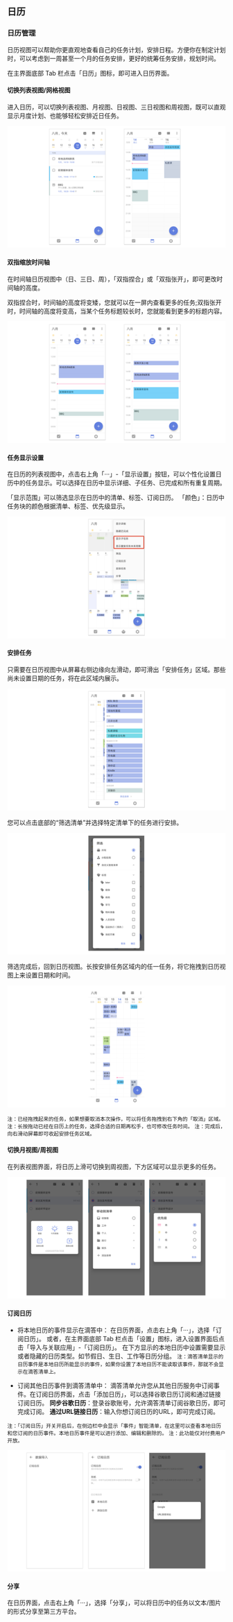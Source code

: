 ## 日历
### 日历管理

日历视图可以帮助你更直观地查看自己的任务计划，安排日程。方便你在制定计划时，可以考虑到一周甚至一个月的任务安排，更好的统筹任务安排，规划时间。

在主界面底部 Tab 栏点击「日历」图标，即可进入日历界面。

#### 切换列表视图/网格视图

进入日历，可以切换列表视图、月视图、日视图、三日视图和周视图，既可以直观显示月度计划、也能够轻松安排近日任务。

![](../images/android/calendar.png)

#### 双指缩放时间轴
在时间轴日历视图中（日、三日、周），「双指捏合」或「双指张开」，即可更改时间轴的高度。

双指捏合时，时间轴的高度将变矮，您就可以在一屏内查看更多的任务;双指张开时，时间轴的高度将变高，当某个任务标题较长时，您就能看到更多的标题内容。

![pinchtozoomand](../images/android/andpinchtozoom.png)

#### 任务显示设置

在日历的列表视图中，点击右上角「···」-「显示设置」按钮，可以个性化设置日历中的任务显示。可以选择在日历中显示详细、子任务、已完成和所有重复周期。

「显示范围」可以筛选显示在日历中的清单、标签、订阅日历。
「颜色」：日历中任务块的颜色根据清单、标签、优先级显示。

![](../images/android/xianshizirenwu.png)

#### 安排任务

只需要在日历视图中从屏幕右侧边缘向左滑动，即可滑出「安排任务」区域。那些尚未设置日期的任务，将在此区域内展示。

![adrarrangetask1](../images/android/a111.png)

您可以点击底部的“筛选清单”并选择特定清单下的任务进行安排。

![adrarrangetask2](../images/android/A42.png)

筛选完成后，回到日历视图。长按安排任务区域内的任一任务，将它拖拽到日历视图上来设置日期和时间。

![adrarrnagetask3](../images/android/A43.png)

`注：已经拖拽起来的任务，如果想要取消本次操作，可以将任务拖拽到右下角的「取消」区域。` `注：长按拖动已经在日历上的任务，选择合适的日期再松手，也可修改任务时间。` `注：完成后，向右滑动屏幕即可收起安排任务区域。`

#### 切换月视图/周视图

在列表视图界面，将日历上滑可切换到周视图，下方区域可以显示更多的任务。

![](../images/android/slide.png)

#### 订阅日历

* 将本地日历的事件显示在滴答中：
  在日历界面，点击右上角「···」，选择「订阅日历」。
	或者，在主界面底部 Tab 栏点击「设置」图标，进入设置界面后点击「导入与关联应用」-「订阅日历」。 在下方显示的本地日历中设置需要显示或者隐藏的日历类型。如节假日、生日、工作等日历分组。
  `注：滴答清单显示的日历事件是本地日历所能显示的事件，如果你设置了本地日历不能读取该事件，那就不会显示在滴答清单上。`

* 订阅其他日历事件到滴答清单中：
  滴答清单允许您从其他日历服务中订阅事件。在订阅日历界面，点击「添加日历」，可以选择谷歌日历订阅和通过链接订阅日历。
	**同步谷歌日历**：登录谷歌账号，允许滴答清单订阅谷歌日历，即可完成订阅。 
	**通过URL链接日历**：输入你想订阅日历的URL，即可完成订阅。

`注：「订阅日历」开关开启后，在侧边栏中会显示「事件」智能清单，在这里可以查看本地日历和您订阅的日历事件。本地日历事件是可以进行添加、编辑和删除的。`
`注：此功能仅对付费用户开放。`

![](../images/android/subscribe.png)

#### 分享
在日历界面，点击右上角「···」，选择「分享」，可以将日历中的任务以文本/图片的形式分享至第三方平台。


